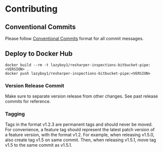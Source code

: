 # Contributing

## Conventional Commits

Please follow [Conventional Commits](https://www.conventionalcommits.org/)
format for all commit messages.

## Deploy to Docker Hub

```shell
docker build --rm -t lazyboy1/resharper-inspections-bitbucket-pipe:<VERSION> .
docker push lazyboy1/resharper-inspections-bitbucket-pipe:<VERSION>
```

### Version Release Commit

Make sure to separate version release from other changes. See past release
commits for reference.

### Tagging

Tags in the format v1.2.3 are permanent tags and should never be moved. For
convenience, a feature tag should represent the latest patch version of a
feature version, with the format v1.2. For example, when releasing v1.5.0, also
create tag v1.5 on same commit. Then, when releasing v1.5.1, move tag v1.5 to
the same commit as v1.5.1.

